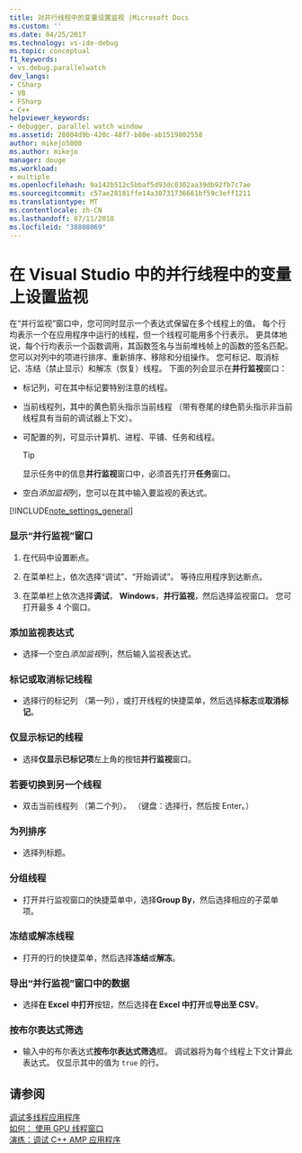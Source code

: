 ```yaml
---
title: 对并行线程中的变量设置监视 |Microsoft Docs
ms.custom: ''
ms.date: 04/25/2017
ms.technology: vs-ide-debug
ms.topic: conceptual
f1_keywords:
- vs.debug.parallelwatch
dev_langs:
- CSharp
- VB
- FSharp
- C++
helpviewer_keywords:
- debugger, parallel watch window
ms.assetid: 28004d9b-420c-48f7-b80e-ab1519802558
author: mikejo5000
ms.author: mikejo
manager: douge
ms.workload:
- multiple
ms.openlocfilehash: 9a142b512c5bbaf5d93dc0302aa39db92fb7c7ae
ms.sourcegitcommit: c57ae28181ffe14a30731736661bf59c3eff1211
ms.translationtype: MT
ms.contentlocale: zh-CN
ms.lasthandoff: 07/11/2018
ms.locfileid: "38808069"
---
```

# <a name="set-a-watch-on-variables-in-parallel-threads-in-visual-studio"></a>在 Visual Studio 中的并行线程中的变量上设置监视
在“并行监视”窗口中，您可同时显示一个表达式保留在多个线程上的值。 每个行均表示一个在应用程序中运行的线程，但一个线程可能用多个行表示。 更具体地说，每个行均表示一个函数调用，其函数签名与当前堆栈帧上的函数的签名匹配。 您可以对列中的项进行排序、重新排序、移除和分组操作。 您可标记、取消标记、冻结（禁止显示）和解冻（恢复）线程。 下面的列会显示在**并行监视**窗口：  
  
-   标记列，可在其中标记要特别注意的线程。  
  
-   当前线程列，其中的黄色箭头指示当前线程 （带有卷尾的绿色箭头指示非当前线程具有当前的调试器上下文）。  
  
-   可配置的列，可显示计算机、进程、平铺、任务和线程。  
  
    > [!TIP]
    >  显示任务中的信息**并行监视**窗口中，必须首先打开**任务**窗口。  
  
-   空白*添加监视*列，您可以在其中输入要监视的表达式。  
  
 [!INCLUDE[note_settings_general](../data-tools/includes/note_settings_general_md.md)]  
  
### <a name="to-display-the-parallel-watch-window"></a>显示“并行监视”窗口  
  
1.  在代码中设置断点。  
  
2.  在菜单栏上，依次选择“调试”、“开始调试”。 等待应用程序到达断点。  
  
3.  在菜单栏上依次选择**调试**， **Windows**，**并行监视**，然后选择监视窗口。 您可打开最多 4 个窗口。  
  
### <a name="to-add-a-watch-expression"></a>添加监视表达式  
  
-   选择一个空白*添加监视*列，然后输入监视表达式。  
  
### <a name="to-flag-or-unflag-a-thread"></a>标记或取消标记线程  
  
-   选择行的标记列 （第一列），或打开线程的快捷菜单，然后选择**标志**或**取消标记**。  
  
### <a name="to-display-only-flagged-threads"></a>仅显示标记的线程  
  
-   选择**仅显示已标记项**左上角的按钮**并行监视**窗口。  
  
### <a name="to-switch-to-another-thread"></a>若要切换到另一个线程  
  
-   双击当前线程列 （第二个列）。 （键盘：选择行，然后按 Enter。）  
  
### <a name="to-sort-a-column"></a>为列排序  
  
-   选择列标题。  
  
### <a name="to-group-threads"></a>分组线程  
  
-   打开并行监视窗口的快捷菜单中，选择**Group By**，然后选择相应的子菜单项。  
  
### <a name="to-freeze-or-thaw-threads"></a>冻结或解冻线程  
  
-   打开的行的快捷菜单，然后选择**冻结**或**解冻**。  
  
### <a name="to-export-the-data-in-the-parallel-watch-window"></a>导出“并行监视”窗口中的数据  
  
-   选择**在 Excel 中打开**按钮，然后选择**在 Excel 中打开**或**导出至 CSV**。  
  
### <a name="to-filter-by-a-boolean-expression"></a>按布尔表达式筛选  
  
-   输入中的布尔表达式**按布尔表达式筛选**框。 调试器将为每个线程上下文计算此表达式。 仅显示其中的值为 `true` 的行。  
  
## <a name="see-also"></a>请参阅  
 [调试多线程应用程序](../debugger/debug-multithreaded-applications-in-visual-studio.md)   
 [如何： 使用 GPU 线程窗口](../debugger/how-to-use-the-gpu-threads-window.md)   
 [演练：调试 C++ AMP 应用程序](/cpp/parallel/amp/walkthrough-debugging-a-cpp-amp-application)